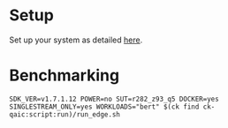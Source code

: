 # Setup
Set up your system as detailed [here](https://github.com/krai/ck-qaic/blob/main/script/setup.docker/README.md).

# Benchmarking
```
SDK_VER=v1.7.1.12 POWER=no SUT=r282_z93_q5 DOCKER=yes SINGLESTREAM_ONLY=yes WORKLOADS="bert" $(ck find ck-qaic:script:run)/run_edge.sh
```
